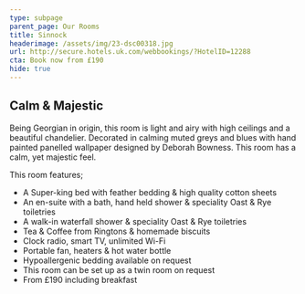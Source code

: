 ```yaml
---
type: subpage
parent_page: Our Rooms
title: Sinnock
headerimage: /assets/img/23-dsc00318.jpg
url: http://secure.hotels.uk.com/webbookings/?HotelID=12288
cta: Book now from £190
hide: true
---
```

## Calm & Majestic
Being Georgian in origin, this room is light and airy with high ceilings and a beautiful chandelier. Decorated in calming muted greys and blues with hand painted panelled wallpaper designed by Deborah Bowness. This room has a calm, yet majestic feel.

This room features; 

* A Super-king bed with feather bedding & high quality cotton sheets
* An en-suite with a bath, hand held shower & speciality Oast & Rye toiletries 
* A walk-in waterfall shower & speciality Oast & Rye toiletries 
* Tea & Coffee from Ringtons & homemade biscuits 
* Clock radio, smart TV, unlimited Wi-Fi
* Portable fan, heaters & hot water bottle
* Hypoallergenic bedding available on request
* This room can be set up as a twin room on request
* From £190 including breakfast
